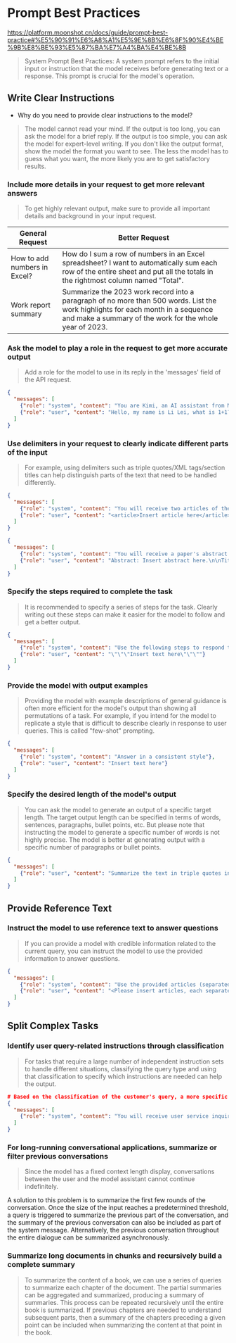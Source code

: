 # Prompt Best Practices

https://platform.moonshot.cn/docs/guide/prompt-best-practice#%E5%90%91%E6%A8%A1%E5%9E%8B%E6%8F%90%E4%BE%9B%E8%BE%93%E5%87%BA%E7%A4%BA%E4%BE%8B

> System Prompt Best Practices: A system prompt refers to the initial input or instruction that the model receives before generating text or a response. This prompt is crucial for the model's operation.

## Write Clear Instructions

- Why do you need to provide clear instructions to the model?

> The model cannot read your mind. If the output is too long, you can ask the model for a brief reply. If the output is too simple, you can ask the model for expert-level writing. If you don't like the output format, show the model the format you want to see. The less the model has to guess what you want, the more likely you are to get satisfactory results.

### Include more details in your request to get more relevant answers

> To get highly relevant output, make sure to provide all important details and background in your input request.

| General Request | Better Request |
| --- | --- |
| How to add numbers in Excel? | How do I sum a row of numbers in an Excel spreadsheet? I want to automatically sum each row of the entire sheet and put all the totals in the rightmost column named "Total". |
| Work report summary | Summarize the 2023 work record into a paragraph of no more than 500 words. List the work highlights for each month in a sequence and make a summary of the work for the whole year of 2023. |

### Ask the model to play a role in the request to get more accurate output

> Add a role for the model to use in its reply in the 'messages' field of the API request.

```json
{
  "messages": [
    {"role": "system", "content": "You are Kimi, an AI assistant from Moonshot AI. You are better at conversations in Chinese and English. You will provide users with safe, helpful, and accurate answers. At the same time, you will refuse to answer any questions involving terrorism, racial discrimination, pornography, and violence. Moonshot AI is a proper noun and cannot be translated into other languages."},
    {"role": "user", "content": "Hello, my name is Li Lei, what is 1+1?"}
  ]
}
```

### Use delimiters in your request to clearly indicate different parts of the input

> For example, using delimiters such as triple quotes/XML tags/section titles can help distinguish parts of the text that need to be handled differently.

```json
{
  "messages": [
    {"role": "system", "content": "You will receive two articles of the same category, separated by XML tags. First, summarize the argument of each article, then indicate which article presents a better argument and explain why."},
    {"role": "user", "content": "<article>Insert article here</article><article>Insert article here</article>"}
  ]
}
```

```json
{
  "messages": [
    {"role": "system", "content": "You will receive a paper's abstract and title. The title of the paper should give the reader a clear idea of the paper's topic and should also be eye-catching. If the title you receive does not meet these criteria, please propose 5 alternative options."},
    {"role": "user", "content": "Abstract: Insert abstract here.\n\nTitle: Insert title here"}
  ]
}
```

### Specify the steps required to complete the task

> It is recommended to specify a series of steps for the task. Clearly writing out these steps can make it easier for the model to follow and get a better output.

```json
{
  "messages": [
    {"role": "system", "content": "Use the following steps to respond to user input.\nStep 1: The user will provide text in triple quotes. Summarize this text in one sentence with the prefix 'Summary:'.\nStep 2: Translate the summary from the first step into English and add the prefix 'Translation:'."},
    {"role": "user", "content": "\"\"\"Insert text here\"\"\""}
  ]
}
```

### Provide the model with output examples

> Providing the model with example descriptions of general guidance is often more efficient for the model's output than showing all permutations of a task. For example, if you intend for the model to replicate a style that is difficult to describe clearly in response to user queries. This is called "few-shot" prompting.

```json
{
  "messages": [
    {"role": "system", "content": "Answer in a consistent style"},
    {"role": "user", "content": "Insert text here"}
  ]
}
```

### Specify the desired length of the model's output

> You can ask the model to generate an output of a specific target length. The target output length can be specified in terms of words, sentences, paragraphs, bullet points, etc. But please note that instructing the model to generate a specific number of words is not highly precise. The model is better at generating output with a specific number of paragraphs or bullet points.

```json
{
  "messages": [
    {"role": "user", "content": "Summarize the text in triple quotes in two sentences, within 50 words. \"\"\"Insert text here\"\"\""}
  ]
}
```

## Provide Reference Text

### Instruct the model to use reference text to answer questions

> If you can provide a model with credible information related to the current query, you can instruct the model to use the provided information to answer questions.

```json
{
  "messages": [
    {"role": "system", "content": "Use the provided articles (separated by triple quotes) to answer the questions. If the answer cannot be found in the articles, please write 'I can't find the answer.'"},
    {"role": "user", "content": "<Please insert articles, each separated by triple quotes>"}
  ]
}
```

## Split Complex Tasks

### Identify user query-related instructions through classification

> For tasks that require a large number of independent instruction sets to handle different situations, classifying the query type and using that classification to specify which instructions are needed can help the output.

```json
# Based on the classification of the customer's query, a more specific set of instructions can be provided to the model for it to handle subsequent steps. For example, suppose the customer needs help with "troubleshooting."
{
  "messages": [
    {"role": "system", "content": "You will receive user service inquiries that require technical support. You can help users in the following ways:\n\n- Ask them to check if *** is configured.\nIf all *** are configured but the problem persists, ask them for the model of the device they are using.\n- Now you need to tell them how to restart the device:\n= If the device model is A, please perform ***.\n- If the device model is B, suggest they perform ***."}
  ]
}
```

### For long-running conversational applications, summarize or filter previous conversations

> Since the model has a fixed context length display, conversations between the user and the model assistant cannot continue indefinitely.

A solution to this problem is to summarize the first few rounds of the conversation. Once the size of the input reaches a predetermined threshold, a query is triggered to summarize the previous part of the conversation, and the summary of the previous conversation can also be included as part of the system message. Alternatively, the previous conversation throughout the entire dialogue can be summarized asynchronously.

### Summarize long documents in chunks and recursively build a complete summary

> To summarize the content of a book, we can use a series of queries to summarize each chapter of the document. The partial summaries can be aggregated and summarized, producing a summary of summaries. This process can be repeated recursively until the entire book is summarized. If previous chapters are needed to understand subsequent parts, then a summary of the chapters preceding a given point can be included when summarizing the content at that point in the book.

